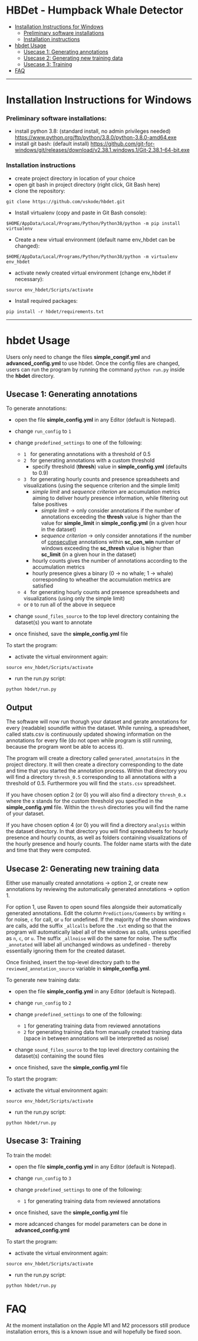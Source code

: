 # HBDet - **H**ump**b**ack Whale **Det**ector

<!-- ## Features:
## · Generate raven annotation tables
## · Hourly presence spreadsheets or visualizations
## · Generate new training data
## · Train models -->

- [Installation Instructions for Windows](#installation-instructions-for-windows)
    - [Preliminary software installations](#preliminary-software-installations)
    - [Installation instructions](#installation-instructions)
- [hbdet Usage](#hbdet-usage)
    - [Usecase 1: Generating annotations](#usecase-1-generating-annotations)
    - [Usecase 2: Generating new training data](#usecase-2-generating-new-training-data)
    - [Usecase 3: Training](#usecase-3-training)
- [FAQ](#faq)
----------------------------------------------------

# Installation Instructions for Windows
### Preliminary software installations:
- install python 3.8: (standard install, no admin privileges needed)
<https://www.python.org/ftp/python/3.8.0/python-3.8.0-amd64.exe>
- install git bash: (default install)
<https://github.com/git-for-windows/git/releases/download/v2.38.1.windows.1/Git-2.38.1-64-bit.exe>

### Installation instructions
- create project directory in location of your choice
- open git bash in project directory (right click, Git Bash here)
- clone the repository:

`git clone https://github.com/vskode/hbdet.git`
- Install virtualenv (copy and paste in Git Bash console):

`$HOME/AppData/Local/Programs/Python/Python38/python -m pip install virtualenv`

- Create a new virtual environment (default name env_hbdet can be changed):

 `$HOME/AppData/Local/Programs/Python/Python38/python -m virtualenv env_hbdet`

- activate newly created virtual environment (change env_hbdet if necessary):

`source env_hbdet/Scripts/activate`

- Install required packages:

`pip install -r hbdet/requirements.txt`

-------------------------

# hbdet Usage
Users only need to change the files **simple_congif.yml** and **advanced_config.yml** to use hbdet. Once the config files are changed, users can run the program by running the command `python run.py` inside the **hbdet** directory.

## Usecase 1: Generating annotations
To generate annotations:
- open the file **simple_config.yml** in any Editor (default is Notepad). 
- change `run_config` to `1`
- change `predefined_settings` to one of the following:
    - `1 ` for generating annotations with a threshold of 0.5
    - `2 ` for generating annotations with a custom threshold
        - specify threshold (**thresh**) value in **simple_config.yml** (defaults to 0.9)
    - `3 ` for generating hourly counts and presence spreadsheets and visualizations (using the sequence criterion and the simple limit)
        - _simple limit_ and _sequence criterion_ are accumulation metrics aiming to deliver hourly presence information, while filtering out false positives
            - _simple limit_ -> only consider annotations if the number of annotations exceeding the **thresh** value is higher than the value for **simple_limit** in **simple_config.yml** (in a given hour in the dataset)
            - _sequence criterion_ -> only consider annotations if the number of <u>consecutive</u> annotations within **sc_con_win** number of windows exceeding the **sc_thresh** value is higher than **sc_limit** (in a given hour in the dataset)
        - hourly counts gives the number of annotations according to the accumulation metrics
        - hourly presence gives a binary (0 -> no whale; 1 -> whale) corresponding to wheather the accumulation metrics are satisfied
    - `4 `  for generating hourly counts and presence spreadsheets and visualizations (using only the simple limit)
    - or `0` to run all of the above in sequece
- change `sound_files_source` to the top level directory containing the dataset(s) you want to annotate

- once finished, save the **simple_config.yml** file

To start the program:
- activate the virtual environment again:

`source env_hbdet/Scripts/activate`

- run the run.py script:

`python hbdet/run.py`

## Output

The software will now run thorugh your dataset and gerate annotations for every (readable) soundifle within the dataset. While running, a spreadsheet, called stats.csv is continuously updated showing information on the annotations for every file (do not open while program is still running, because the program wont be able to access it).

The program will create a directory called `generated_annotatoins` in the project directory. It will then create a directory corresponding to the date and time that you started the annotation process. Within that directory you will find a directory `thresh_0.5` corresponding to all annotations with a threshold of 0.5. Furthermore you will find the `stats.csv` spreadsheet.

If you have chosen option 2 (or 0) you will also find a directory `thresh_0.x` where the x stands for the custom threshold you specified in the **simple_config.yml** file. Within the `thresh` directories you will find the name of your dataset. 

If you have chosen option 4 (or 0) you will find a directory `analysis` within the dataset directory. In that directory you will find spreadsheets for hourly presence and hourly counts, as well as folders containing visualizations of the hourly presence and hourly counts. The folder name starts with the date and time that they were computed.

## Usecase 2: Generating new training data

Either use manually created annotations -> option 2, or create new annotations by reviewing the automatically generated annotations -> option 1.

For option 1, use Raven to open sound files alongside their automatically generated annotations. Edit the column `Predictions/Comments` by writing `n` for noise, `c` for call, or `u` for undefined. If the majority of the shown windows are calls, add the suffix `_allcalls` before the `.txt` ending so that the program will automatically label all of the windows as calls, unless specified as `n`, `c`, or `u`. The suffix `_allnoise` will do the same for noise. The suffix `_annotated` will label all unchanged windows as undefined - thereby essentially ignoring them for the created dataset.

Once finished, insert the top-level directory path to the `reviewed_annotation_source` variable in **simple_config.yml**. 

To generate new training data:
- open the file **simple_config.yml** in any Editor (default is Notepad). 
- change `run_config` to `2`
- change `predefined_settings` to one of the following:
    - `1` for generating training data from reviewed annotations
    - `2` for generating training data from manually created training data (space in between annotations will be interpretted as noise)
- change `sound_files_source` to the top level directory containing the dataset(s) containing the sound files

- once finished, save the **simple_config.yml** file

To start the program:
- activate the virtual environment again:

`source env_hbdet/Scripts/activate`

- run the run.py script:

`python hbdet/run.py`

## Usecase 3: Training

To train the model:
- open the file **simple_config.yml** in any Editor (default is Notepad). 
- change `run_config` to `3`
- change `predefined_settings` to one of the following:
    - `1` for generating training data from reviewed annotations

- once finished, save the **simple_config.yml** file
- more adcanced changes for model parameters can be done in **advanced_config.yml**

To start the program:
- activate the virtual environment again:

`source env_hbdet/Scripts/activate`

- run the run.py script:

`python hbdet/run.py`

# FAQ

At the moment installation on the Apple M1 and M2 processors still produce installation errors, this is a known issue and will hopefully be fixed soon.